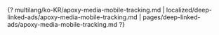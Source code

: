 {? multilang/ko-KR/apoxy-media-mobile-tracking.md | localized/deep-linked-ads/apoxy-media-mobile-tracking.md | pages/deep-linked-ads/apoxy-media-mobile-tracking.md ?}

